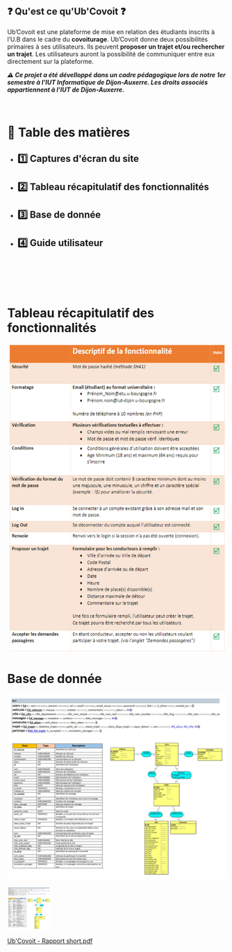 <h2> ❓ Qu'est ce qu'Ub'Covoit ❓ </h2>

Ub’Covoit est une plateforme de mise en relation des étudiants inscrits à l’U.B dans le
cadre du <b>covoiturage</b>. Ub’Covoit donne deux possibilités primaires à ses utilisateurs. Ils peuvent <b>proposer un
trajet et/ou rechercher un trajet</b>. Les utilisateurs auront la possibilité de communiquer
entre eux directement sur la plateforme.

*<b> ⚠️ Ce projet a été dévelloppé dans un cadre pédagogique lors de notre 1er semestre à l'IUT Informatique de Dijon-Auxerre.
Les droits associés appartiennent à l'IUT de Dijon-Auxerre.</b>*
<br/><br/><br/>

<h1> 📖 Table des matières </h1>
<ul>
  <li><h2> 1️⃣ Captures d'écran du site </h2></li>
  <li><h2> 2️⃣ Tableau récapitulatif des fonctionnalités </h2></li>
  <li><h2> 3️⃣ Base de donnée </h2></li>
  <li><h2> 4️⃣ Guide utilisateur </h2></li>
</ul>
<br/><br/><br/><br/>

# Tableau récapitulatif des fonctionnalités

<p align="center">
<img src="media/fonctionnalites/fonctionnalites_1.jpg" width="700">
</p>
                                                                 
# Base de donnée

![Page_1](media/bdd.jpg)

 

<img src="media/bdd.jpg" width="100" height="100">

[Ub'Covoit - Rapport short.pdf](https://github.com/davidgolay/Ub-covoit/files/7148197/Ub.Covoit.-.Rapport.short.pdf)
